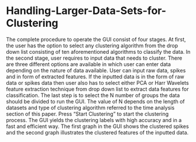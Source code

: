 # Handling-Larger-Data-Sets-for-Clustering

The complete procedure to operate the GUI consist of four stages. 
At first, the user has the option to select any clustering algorithm from the drop down list
consisting of ten aforementioned algorithms to classify the data. In the second stage,
user requires to input data that needs to cluster.
There are three different options are available in which user can enter data depending on the nature of data available.
User can input raw data, spikes and in form of extracted features.
If the inputted data is in the form of raw data or spikes data then user also has to select either
PCA or Harr Wavelets feature extraction technique from drop down list to extract data features for classification.
The last step is to select the N number of groups the data should be divided to run the GUI.
The value of N depends on the length of datasets and type of clustering algorithm referred to the time analysis section of this paper. 
Press “Start Clustering” to start the clustering process.
The GUI yields the clustering labels with high accuracy and in a fast and efficient way. 
The first graph in the GUI shows the clustered spikes and the second graph illustrates the clustered features of the inputted data. 
